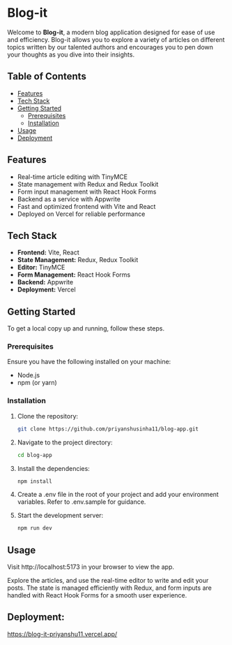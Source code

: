 # Blog-it

Welcome to **Blog-it**, a modern blog application designed for ease of use and efficiency. Blog-it allows you to explore a variety of articles on different topics written by our talented authors and encourages you to pen down your thoughts as you dive into their insights.

## Table of Contents

- [Features](#features)
- [Tech Stack](#tech-stack)
- [Getting Started](#getting-started)
  - [Prerequisites](#prerequisites)
  - [Installation](#installation)
- [Usage](#usage)
- [Deployment](#deployment)

## Features

- Real-time article editing with TinyMCE
- State management with Redux and Redux Toolkit
- Form input management with React Hook Forms
- Backend as a service with Appwrite
- Fast and optimized frontend with Vite and React
- Deployed on Vercel for reliable performance

## Tech Stack

- **Frontend:** Vite, React
- **State Management:** Redux, Redux Toolkit
- **Editor:** TinyMCE
- **Form Management:** React Hook Forms
- **Backend:** Appwrite
- **Deployment:** Vercel

## Getting Started

To get a local copy up and running, follow these steps.

### Prerequisites

Ensure you have the following installed on your machine:

- Node.js
- npm (or yarn)

### Installation

1. Clone the repository:

   ```sh
   git clone https://github.com/priyanshusinha11/blog-app.git

2. Navigate to the project directory:
    ```sh
    cd blog-app

3. Install the dependencies:
    ```sh
    npm install

4. Create a .env file in the root of your project and add your environment variables. Refer to .env.sample for guidance.

5. Start the development server:
    ```sh
    npm run dev

## Usage
Visit http://localhost:5173 in your browser to view the app.

Explore the articles, and use the real-time editor to write and edit your posts. The state is managed efficiently with Redux, and form inputs are handled with React Hook Forms for a smooth user experience.


## Deployment: 
https://blog-it-priyanshu11.vercel.app/
